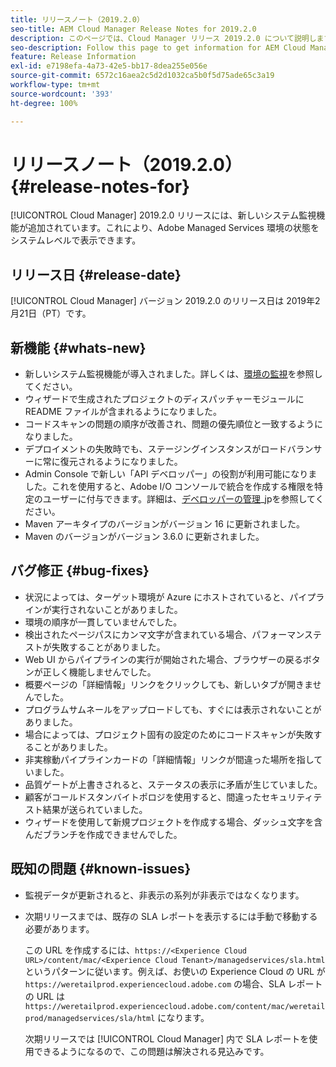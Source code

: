 ```yaml
---
title: リリースノート（2019.2.0）
seo-title: AEM Cloud Manager Release Notes for 2019.2.0
description: このページでは、Cloud Manager リリース 2019.2.0 について説明します。
seo-description: Follow this page to get information for AEM Cloud Manager Release 2019.2.0.
feature: Release Information
exl-id: e7198efa-4a73-42e5-bb17-8dea255e056e
source-git-commit: 6572c16aea2c5d2d1032ca5b0f5d75ade65c3a19
workflow-type: tm+mt
source-wordcount: '393'
ht-degree: 100%

---
```


# リリースノート（2019.2.0） {#release-notes-for}

[!UICONTROL Cloud Manager] 2019.2.0 リリースには、新しいシステム監視機能が追加されています。これにより、Adobe Managed Services 環境の状態をシステムレベルで表示できます。


## リリース日 {#release-date}

[!UICONTROL Cloud Manager] バージョン 2019.2.0 のリリース日は 2019年2月21日（PT）です。

## 新機能 {#whats-new}

* 新しいシステム監視機能が導入されました。詳しくは、[環境の監視](/help/using/monitoring-environments.md)を参照してください。
* ウィザードで生成されたプロジェクトのディスパッチャーモジュールに README ファイルが含まれるようになりました。
* コードスキャンの問題の順序が改善され、問題の優先順位と一致するようになりました。
* デプロイメントの失敗時でも、ステージングインスタンスがロードバランサーに常に復元されるようになりました。
* Admin Console で新しい「API デベロッパー」の役割が利用可能になりました。これを使用すると、Adobe I/O コンソールで統合を作成する権限を特定のユーザーに付与できます。詳細は、[デベロッパーの管理](https://www.adobe.com/go/aac_api_prod_learn_ja)_jpを参照してください。
* Maven アーキタイプのバージョンがバージョン 16 に更新されました。
* Maven のバージョンがバージョン 3.6.0 に更新されました。

## バグ修正 {#bug-fixes}

* 状況によっては、ターゲット環境が Azure にホストされていると、パイプラインが実行されないことがありました。
* 環境の順序が一貫していませんでした。
* 検出されたページパスにカンマ文字が含まれている場合、パフォーマンステストが失敗することがありました。
* Web UI からパイプラインの実行が開始された場合、ブラウザーの戻るボタンが正しく機能しませんでした。
* 概要ページの「詳細情報」リンクをクリックしても、新しいタブが開きませんでした。
* プログラムサムネールをアップロードしても、すぐには表示されないことがありました。
* 場合によっては、プロジェクト固有の設定のためにコードスキャンが失敗することがありました。
* 非実稼動パイプラインカードの「詳細情報」リンクが間違った場所を指していました。
* 品質ゲートが上書きされると、ステータスの表示に矛盾が生じていました。
* 顧客がコールドスタンバイトポロジを使用すると、間違ったセキュリティテスト結果が送られていました。
* ウィザードを使用して新規プロジェクトを作成する場合、ダッシュ文字を含んだブランチを作成できませんでした。

## 既知の問題 {#known-issues}

* 監視データが更新されると、非表示の系列が非表示ではなくなります。
* 次期リリースまでは、既存の SLA レポートを表示するには手動で移動する必要があります。

  この URL を作成するには、`https://<Experience Cloud URL>/content/mac/<Experience Cloud Tenant>/managedservices/sla.html` というパターンに従います。例えば、お使いの Experience Cloud の URL が `https://weretailprod.experiencecloud.adobe.com` の場合、SLA レポートの URL は `https://weretailprod.experiencecloud.adobe.com/content/mac/weretailprod/managedservices/sla/html` になります。

  次期リリースでは [!UICONTROL Cloud Manager] 内で SLA レポートを使用できるようになるので、この問題は解決される見込みです。
